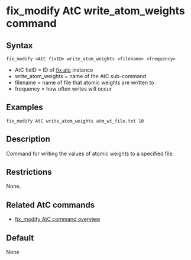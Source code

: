 # fix_modify AtC write_atom_weights command

## Syntax

    fix_modify <AtC fixID> write_atom_weights <filename> <frequency>

-   AtC fixID = ID of [fix atc](fix_atc) instance
-   write_atom_weights = name of the AtC sub-command
-   filename = name of file that atomic weights are written to
-   frequency = how often writes will occur

## Examples

``` LAMMPS
fix_modify AtC write_atom_weights atm_wt_file.txt 10
```

## Description

Command for writing the values of atomic weights to a specified file.

## Restrictions

None.

## Related AtC commands

-   [fix_modify AtC command overview](atc_fix_modify)

## Default

None
